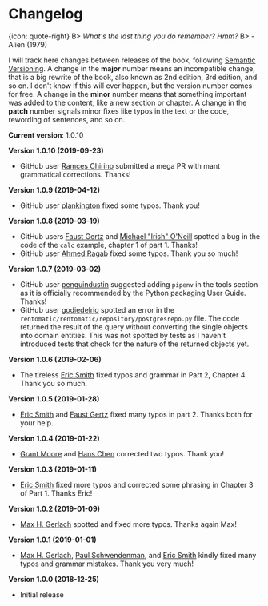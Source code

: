 # Changelog

{icon: quote-right}
B> _What's the last thing you do remember? Hmm?_
B> - Alien (1979)

I will track here changes between releases of the book, following [Semantic Versioning](https://semver.org/). A change in the **major** number means an incompatible change, that is a big rewrite of the book, also known as 2nd edition, 3rd edition, and so on. I don't know if this will ever happen, but the version number comes for free. A change in the **minor** number means that something important was added to the content, like a new section or chapter. A change in the **patch** number signals minor fixes like typos in the text or the code, rewording of sentences, and so on.

**Current version**: 1.0.10

**Version 1.0.10 (2019-09-23)**
* GitHub user [Ramces Chirino](https://github.com/chirinosky) submitted a mega PR with mant grammatical corrections. Thanks!

**Version 1.0.9 (2019-04-12)**
* GitHub user [plankington](https://github.com/plankington) fixed some typos. Thank you!

**Version 1.0.8 (2019-03-19)**
* GitHub users [Faust Gertz](https://github.com/faustgertz) and [Michael "Irish" O'Neill](https://github.com/IrishPrime) spotted a bug in the code of the `calc` example, chapter 1 of part 1. Thanks!
* GitHub user [Ahmed Ragab](https://github.com/Ragabov) fixed some typos. Thank you so much!

**Version 1.0.7 (2019-03-02)**
* GitHub user [penguindustin](https://github.com/penguindustin) suggested adding `pipenv` in the tools section as it is officially recommended by the Python packaging User Guide. Thanks!
* GitHub user [godiedelrio](https://github.com/godiedelrio) spotted an error in the `rentomatic/rentomatic/repository/postgresrepo.py` file. The code returned the result of the query without converting the single objects into domain entities. This was not spotted by tests as I haven't introduced tests that check for the nature of the returned objects yet.

**Version 1.0.6 (2019-02-06)**

* The tireless [Eric Smith](https://github.com/genericmoniker) fixed typos and grammar in Part 2, Chapter 4. Thank you so much.

**Version 1.0.5 (2019-01-28)**

* [Eric Smith](https://github.com/genericmoniker) and [Faust Gertz](https://github.com/faustgertz) fixed many typos in part 2. Thanks both for your help.

**Version 1.0.4 (2019-01-22)**

* [Grant Moore](https://github.com/grantmoore3d) and [Hans Chen](https://github.com/hanschen) corrected two typos. Thank you!

**Version 1.0.3 (2019-01-11)**

* [Eric Smith](https://github.com/genericmoniker) fixed more typos and corrected some phrasing in Chapter 3 of Part 1. Thanks Eric!

**Version 1.0.2 (2019-01-09)**

* [Max H. Gerlach](https://github.com/maxhgerlach) spotted and fixed more typos. Thanks again Max!

**Version 1.0.1 (2019-01-01)**

* [Max H. Gerlach](https://github.com/maxhgerlach), [Paul Schwendenman](https://github.com/paul-schwendenman), and [Eric Smith](https://github.com/genericmoniker) kindly fixed many typos and grammar mistakes. Thank you very much!

**Version 1.0.0 (2018-12-25)**

* Initial release